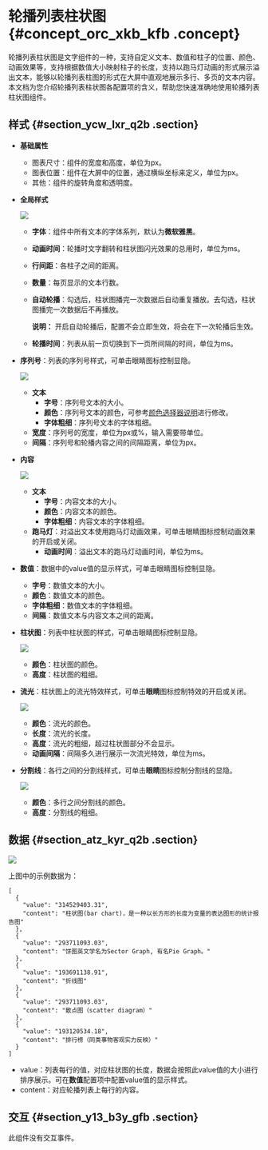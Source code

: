 # 轮播列表柱状图 {#concept_orc_xkb_kfb .concept}

轮播列表柱状图是文字组件的一种，支持自定义文本、数值和柱子的位置、颜色、动画效果等，支持根据数值大小映射柱子的长度，支持以跑马灯动画的形式展示溢出文本，能够以轮播列表柱图的形式在大屏中直观地展示多行、多页的文本内容。本文档为您介绍轮播列表柱状图各配置项的含义，帮助您快速准确地使用轮播列表柱状图组件。

## 样式 {#section_ycw_lxr_q2b .section}

-   **基础属性** 

    -   图表尺寸：组件的宽度和高度，单位为px。
    -   图表位置：组件在大屏中的位置，通过横纵坐标来定义，单位为px。
    -   其他：组件的旋转角度和透明度。
-   **全局样式**

    ![](http://static-aliyun-doc.oss-cn-hangzhou.aliyuncs.com/assets/img/22639/155894071913360_zh-CN.png)

    -   **字体**：组件中所有文本的字体系列，默认为**微软雅黑**。
    -   **动画时间**：轮播时文字翻转和柱状图闪光效果的总用时，单位为ms。
    -   **行间距**：各柱子之间的距离。
    -   **数量**：每页显示的文本行数。
    -   **自动轮播**：勾选后，柱状图播完一次数据后自动重复播放。去勾选，柱状图播完一次数据后不再播放。

        **说明：** 开启自动轮播后，配置不会立即生效，将会在下一次轮播后生效。

    -   **轮播时间**：列表从前一页切换到下一页所间隔的时间，单位为ms。
-   **序列号**：列表的序列号样式，可单击眼睛图标控制显隐。

    ![](http://static-aliyun-doc.oss-cn-hangzhou.aliyuncs.com/assets/img/22639/155894071913361_zh-CN.png)

    -   **文本** 
        -   **字号**：序列号文本的大小。
        -   **颜色**：序列号文本的颜色，可参考[颜色选择器说明](intl.zh-CN/用户指南/组件指南/配置项说明.md#section_kdw_vj4_t2b)进行修改。
        -   **字体粗细**：序列号文本的字体粗细。
    -   **宽度**：序列号的宽度，单位为px或%，输入需要带单位。
    -   **间隔**：序列号和轮播内容之间的间隔距离，单位为px。
-   **内容**

    ![](http://static-aliyun-doc.oss-cn-hangzhou.aliyuncs.com/assets/img/22639/155894071913362_zh-CN.png)

    -   **文本** 
        -   **字号**：内容文本的大小。
        -   **颜色**：内容文本的颜色。
        -   **字体粗细**：内容文本的字体粗细。
    -   **跑马灯**：对溢出文本使用跑马灯动画效果，可单击眼睛图标控制动画效果的开启或关闭。
        -   **动画时间**：溢出文本的跑马灯动画时间，单位为ms。
-   **数值**：数据中的value值的显示样式，可单击眼睛图标控制显隐。
    -   **字号**：数值文本的大小。
    -   **颜色**：数值文本的颜色。
    -   **字体粗细**：数值文本的字体粗细。
    -   **间隔**：数值文本与内容文本之间的距离。
-   **柱状图**：列表中柱状图的样式，可单击眼睛图标控制显隐。

    ![](http://static-aliyun-doc.oss-cn-hangzhou.aliyuncs.com/assets/img/22639/155894071913363_zh-CN.png)

    -   **颜色**：柱状图的颜色。
    -   **高度**：柱状图的粗细。
-   **流光**：柱状图上的流光特效样式，可单击**眼睛**图标控制特效的开启或关闭。

    ![](http://static-aliyun-doc.oss-cn-hangzhou.aliyuncs.com/assets/img/22639/155894071913364_zh-CN.png)

    -   **颜色**：流光的颜色。
    -   **长度**：流光的长度。
    -   **高度**：流光的粗细，超过柱状图部分不会显示。
    -   **动画间隔**：间隔多久进行展示一次流光特效，单位为ms。
-   **分割线**：各行之间的分割线样式，可单击**眼睛**图标控制分割线的显隐。

    ![](http://static-aliyun-doc.oss-cn-hangzhou.aliyuncs.com/assets/img/22639/155894071913365_zh-CN.png)

    -   **颜色**：多行之间分割线的颜色。
    -   **高度**：分割线的粗细。

## 数据 {#section_atz_kyr_q2b .section}

![](images/13366_zh-CN_source.png)

上图中的示例数据为：

``` {#codeblock_6iv_lnt_2qy}
[
  {
    "value": "314529403.31",
    "content": "柱状图(bar chart)，是一种以长方形的长度为变量的表达图形的统计报告图"
  },
  {
    "value": "293711093.03",
    "content": "饼图英文学名为Sector Graph, 有名Pie Graph。"
  },
  {
    "value": "193691138.91",
    "content": "折线图"
  },
  {
    "value": "293711093.03",
    "content": "散点图（scatter diagram）"
  },
  {
    "value": "193120534.18",
    "content": "排行榜（同类事物客观实力反映）"
  }
]
```

-   value：列表每行的值，对应柱状图的长度，数据会按照此value值的大小进行排序展示。可在**数值**配置项中配置value值的显示样式。
-   content：对应轮播列表上每行的内容。

## 交互 {#section_y13_b3y_gfb .section}

此组件没有交互事件。

